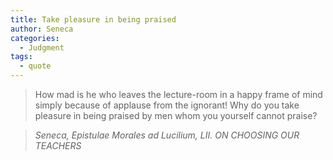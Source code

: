 ```yaml
---
title: Take pleasure in being praised
author: Seneca
categories:
  - Judgment
tags:
  - quote
---
```


> How mad is he who leaves the lecture-room in a happy frame of mind simply because of applause from the ignorant! Why do you take pleasure in being praised by men whom you yourself cannot praise?

> <cite>Seneca, Epistulae Morales ad Lucilium, LII. ON CHOOSING OUR TEACHERS</cite>

